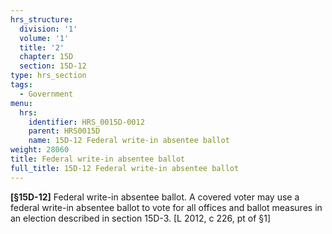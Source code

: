 ```yaml
---
hrs_structure:
  division: '1'
  volume: '1'
  title: '2'
  chapter: 15D
  section: 15D-12
type: hrs_section
tags:
  - Government
menu:
  hrs:
    identifier: HRS_0015D-0012
    parent: HRS0015D
    name: 15D-12 Federal write-in absentee ballot
weight: 28060
title: Federal write-in absentee ballot
full_title: 15D-12 Federal write-in absentee ballot
---
```

**[§15D-**<a></a><a></a><a></a><a></a><a>**12]**</a><a></a><a></a><a></a><a></a> Federal write-in absentee ballot. A covered voter may use a federal write-in absentee ballot to vote for all offices and ballot measures in an election described in section 15D-3\. [L 2012, c 226, pt of §1]
